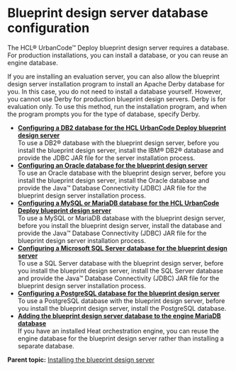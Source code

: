 # Blueprint design server database configuration

The HCL® UrbanCode™ Deploy blueprint design server requires a database. For production installations, you can install a database, or you can reuse an engine database.

If you are installing an evaluation server, you can also allow the blueprint design server installation program to install an Apache Derby database for you. In this case, you do not need to install a database yourself. However, you cannot use Derby for production blueprint design servers. Derby is for evaluation only. To use this method, run the installation program, and when the program prompts you for the type of database, specify Derby.

-   **[Configuring a DB2 database for the HCL UrbanCode Deploy blueprint design server](../../com.ibm.edt.doc/topics/install_database_db2_bds.md)**  
To use a DB2® database with the blueprint design server, before you install the blueprint design server, install the IBM® DB2® database and provide the JDBC JAR file for the server installation process.
-   **[Configuring an Oracle database for the blueprint design server](../../com.ibm.edt.doc/topics/install_database_oracle_bds.md)**  
To use an Oracle database with the blueprint design server, before you install the blueprint design server, install the Oracle database and provide the Java™ Database Connectivity \(JDBC\) JAR file for the blueprint design server installation process.
-   **[Configuring a MySQL or MariaDB database for the HCL UrbanCode Deploy blueprint design server](../../com.ibm.edt.doc/topics/install_database_mysql_bds.md)**  
To use a MySQL or MariaDB database with the blueprint design server, before you install the blueprint design server, install the database and provide the Java™ Database Connectivity \(JDBC\) JAR file for the blueprint design server installation process.
-   **[Configuring a Microsoft SQL Server database for the blueprint design server](../../com.ibm.edt.doc/topics/install_database_sql_bds.md)**  
To use a SQL Server database with the blueprint design server, before you install the blueprint design server, install the SQL Server database and provide the Java™ Database Connectivity \(JDBC\) JAR file for the blueprint design server installation process.
-   **[Configuring a PostgreSQL database for the blueprint design server](../../com.ibm.edt.doc/topics/install_database_postgresql_bds.md)**  
To use a PostgreSQL database with the blueprint design server, before you install the blueprint design server, install the PostgreSQL database.
-   **[Adding the blueprint design server database to the engine MariaDB database](../../com.ibm.edt.doc/topics/install_database_reuse_engine.md)**  
If you have an installed Heat orchestration engine, you can reuse the engine database for the blueprint design server rather than installing a separate database.

**Parent topic:** [Installing the blueprint design server](../../com.ibm.edt.doc/topics/install_server_bds.md)

